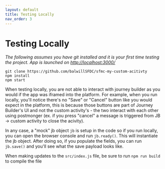 ```yaml
---
layout: default
title: Testing Locally
nav_order: 3
---
```


# Testing Locally
*The following assumes you have git installed and it is your first time testing the project. App is launched on [http://localhost:3000/](http://localhost:3000/)*
```
git clone https://github.com/balwillSFDC/sfmc-my-custom-acitivty
npm install
npm start
```

When testing locally, you are not able to interact with journey builder as you would if the app was iframed into the platform. For example, when you run locally, you'll notice there's no "Save" or "Cancel" button like you would expect in the platform, this is because those buttons are part of Journey Builder's UI and not the custom activity's - the two interact with each other using postmonger (ex. if you press "cancel" a message is triggered from JB -> custom activity to close the acivity). 

In any case, a "mock" jb object ```jb``` is setup in the code so if you run locally, you can open the browser console and run ```jb.ready()```. This will instantiate the jb object. After doing so, if you populate the fields, you can run ```jb.save()``` and you'll see what the save payload looks like.

When making updates to the ```src/index.js``` file, be sure to run ```npm run build``` to compile the file 
